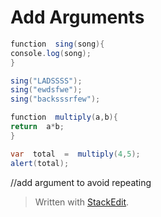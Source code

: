 # Add Arguments
```java
function  sing(song){
console.log(song);
}

sing("LADSSSS");
sing("ewdsfwe");
sing("backsssrfew");
```
```java
function  multiply(a,b){
return  a*b;
}

var  total  =  multiply(4,5);
alert(total);
```
//add argument to avoid repeating


> Written with [StackEdit](https://stackedit.io/).
<!--stackedit_data:
eyJoaXN0b3J5IjpbMTk2OTI3ODE0MCw1MzkyMDU2MjldfQ==
-->